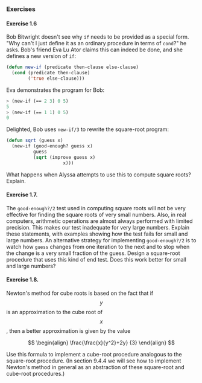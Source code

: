 ### Exercises

#### Exercise 1.6

Bob Bitwright doesn't see why ``if`` needs to be provided as a special form. "Why can't I just define it as an ordinary procedure in terms of ``cond``?" he asks. Bob's friend Eva Lu Ator claims this can indeed be done, and she defines a new version of ``if``:

```lisp
(defun new-if (predicate then-clause else-clause)
  (cond (predicate then-clause)
        ('true else-clause)))
```

Eva demonstrates the program for Bob:

```lisp
> (new-if (== 2 3) 0 5)
5
> (new-if (== 1 1) 0 5)
0
```

Delighted, Bob uses ``new-if/3`` to rewrite the square-root program:

```lisp
(defun sqrt (guess x)
  (new-if (good-enough? guess x)
          guess
          (sqrt (improve guess x)
                     x)))
```

What happens when Alyssa attempts to use this to compute square roots? Explain. 

#### Exercise 1.7.

The ``good-enough?/2`` test used in computing square roots will not be very effective for finding the square roots of very small numbers. Also, in real computers, arithmetic operations are almost always performed with limited precision. This makes our test inadequate for very large numbers. Explain these statements, with examples showing how the test fails for small and large numbers. An alternative strategy for implementing ``good-enough?/2`` is to watch how ``guess`` changes from one iteration to the next and to stop when the change is a very small fraction of the guess. Design a square-root procedure that uses this kind of end test. Does this work better for small and large numbers? 

#### Exercise 1.8.

Newton's method for cube roots is based on the fact that if $$y$$ is an approximation to the cube root of $$x$$, then a better approximation is given by the value

$$
\begin{align}
\frac{\frac{x}{y^2}+2y}
{3}
\end{align}
$$

Use this formula to implement a cube-root procedure analogous to the square-root procedure. (In section 9.4.4 we will see how to implement Newton's method in general as an abstraction of these square-root and cube-root procedures.) 



